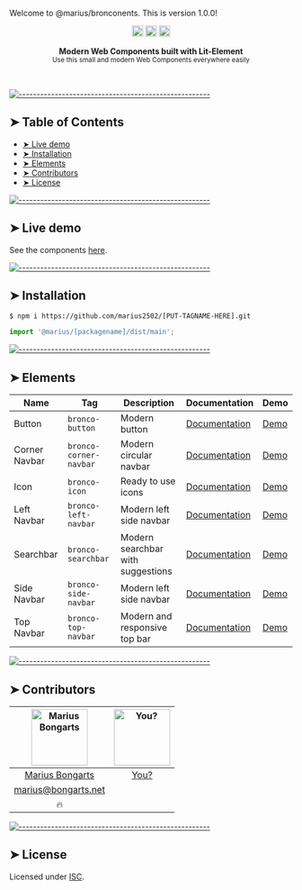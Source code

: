 Welcome to @marius/bronconents. This is version 1.0.0!

<p align="center">
		<a href="https://david-dm.org/marius2502/WebStarter"><img alt="Dependencies" src="https://img.shields.io/david/marius2502/WebStarter.svg" height="20"/></a>
<a href="https://github.com/marius2502/WebStarter/graphs/contributors"><img alt="Contributors" src="https://img.shields.io/github/contributors/marius2502/WebStarter.svg" height="20"/></a>
<a href="https://github.com/badges/shields"><img alt="Coverage" src="https://img.shields.io/badge/custom-badge-f39f37.svg" height="20"/></a>
	</p>


<p align="center">
  <b>Modern Web Components built with Lit-Element</b></br>
  <sub>Use this small and modern Web Components everywhere easily<sub>
</p>

<br />



[![-----------------------------------------------------](https://raw.githubusercontent.com/andreasbm/readme/master/assets/lines/colored.png)](#table-of-contents)

## ➤ Table of Contents

* [➤ Live demo](#-live-demo)
* [➤ Installation](#-installation)
* [➤ Elements](#-elements)
* [➤ Contributors](#-contributors)
* [➤ License](#-license)


[![-----------------------------------------------------](https://raw.githubusercontent.com/andreasbm/readme/master/assets/lines/colored.png)](#live-demo)

## ➤ Live demo

See the components [here](https://bongarts.net).


[![-----------------------------------------------------](https://raw.githubusercontent.com/andreasbm/readme/master/assets/lines/colored.png)](#installation)

## ➤ Installation

```
$ npm i https://github.com/marius2502/[PUT-TAGNAME-HERE].git
```

```javascript
import '@marius/[packagename]/dist/main';
```


[![-----------------------------------------------------](https://raw.githubusercontent.com/andreasbm/readme/master/assets/lines/colored.png)](#elements)

## ➤ Elements


| Name          | Tag                    | Description                       | Documentation                                    | Demo                          |
|---------------|------------------------|-----------------------------------|--------------------------------------------------|-------------------------------|
| Button        | `bronco-button`        | Modern button                     | [Documentation](https://github.com/marius2502/bronco-button) | [Demo](https://bongarts.net/) |
| Corner Navbar | `bronco-corner-navbar` | Modern circular navbar            | [Documentation](https://github.com/marius2502/bronco-corner-navbar) | [Demo](https://bongarts.net/) |
| Icon          | `bronco-icon`          | Ready to use icons                | [Documentation](https://github.com/marius2502/bronco-icon) | [Demo](https://bongarts.net/) |
| Left Navbar   | `bronco-left-navbar`   | Modern left side navbar           | [Documentation](https://github.com/marius2502/bronco-left-navbar) | [Demo](https://bongarts.net/) |
| Searchbar     | `bronco-searchbar`     | Modern searchbar with suggestions | [Documentation](https://github.com/marius2502/bronco-searchbar) | [Demo](https://bongarts.net/) |
| Side Navbar   | `bronco-side-navbar`   | Modern left side navbar           | [Documentation](https://github.com/marius2502/bronco-side-navbar) | [Demo](https://bongarts.net/) |
| Top Navbar    | `bronco-top-navbar`    | Modern and responsive top bar     | [Documentation](https://github.com/marius2502/bronco-top-navbar) | [Demo](https://bongarts.net/) |



[![-----------------------------------------------------](https://raw.githubusercontent.com/andreasbm/readme/master/assets/lines/colored.png)](#contributors)

## ➤ Contributors
	

| [<img alt="Marius Bongarts" src="https://avatars2.githubusercontent.com/u/38838885?s=460&v=4" width="100">](https://bongarts.net/) | [<img alt="You?" src="https://joeschmoe.io/api/v1/random" width="100">](https://github.com/andreasbm/readme/blob/master/CONTRIBUTING.md) |
|:--------------------------------------------------:|:--------------------------------------------------:|
| [Marius Bongarts](https://bongarts.net/)         | [You?](https://github.com/andreasbm/readme/blob/master/CONTRIBUTING.md) |
| [marius@bongarts.net](mailto:marius@bongarts.net) |                                                  |
| 🔥                                               |                                                  |



[![-----------------------------------------------------](https://raw.githubusercontent.com/andreasbm/readme/master/assets/lines/colored.png)](#license)

## ➤ License
	
Licensed under [ISC](https://opensource.org/licenses/ISC).



